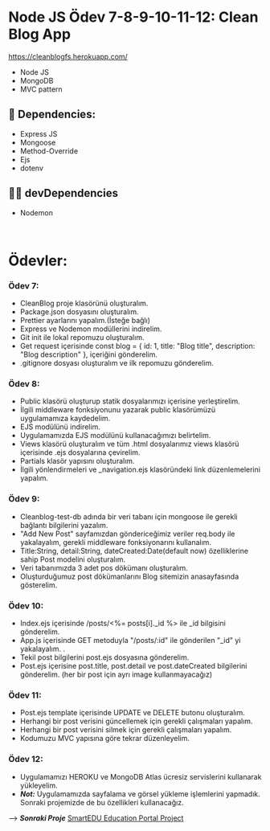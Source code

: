 # Node JS Ödev 7-8-9-10-11-12: Clean Blog App

https://cleanblogfs.herokuapp.com/

* Node JS
* MongoDB 
* MVC pattern 

## 📕 Dependencies: 
* Express JS
* Mongoose
* Method-Override
* Ejs
* dotenv

## 👨‍💻 devDependencies
* Nodemon

<br>

# Ödevler:

### **Ödev 7:**

- CleanBlog proje klasörünü oluşturalım.
- Package.json dosyasını oluşturalım.
- Prettier ayarlarını yapalım.(İsteğe bağlı)
- Express ve Nodemon modüllerini indirelim.
- Git init ile lokal repomuzu oluşturalım.
- Get request içerisinde const blog = { id: 1, title: "Blog title", description: "Blog description" }, içeriğini gönderelim.
- .gitignore dosyası oluşturalım ve ilk repomuzu gönderelim.

### Ödev 8: 

- Public klasörü oluşturup statik dosyalarımızı içerisine yerleştirelim.
- İlgili middleware fonksiyonunu yazarak public klasörümüzü uygulamamıza kaydedelim.
- EJS modülünü indirelim.
- Uygulamamızda EJS modülünü kullanacağımızı belirtelim.
- Views klasörü oluşturalım ve tüm .html dosyalarımız views klasörü içerisinde .ejs dosyalarına çevirelim.
- Partials klasör yapısını oluşturalım.
- İlgili yönlendirmeleri ve _navigation.ejs klasöründeki link düzenlemelerini yapalım.

### Ödev 9:

- Cleanblog-test-db adında bir veri tabanı için mongoose ile gerekli bağlantı bilgilerini yazalım.
- "Add New Post" sayfamızdan göndericeğimiz veriler req.body ile yakalayalım, gerekli middleware fonksiyonarını kullanalım.
- Title:String, detail:String, dateCreated:Date(default now) özelliklerine sahip Post modelini oluşturalım.
- Veri tabanımızda 3 adet pos dökümanı oluşturalım.
- Oluşturduğumuz post dökümanlarını Blog sitemizin anasayfasında gösterelim.

### Ödev 10:

- Index.ejs içerisinde /posts/<%= posts[i]._id %> ile _id bilgisini gönderelim.
- App.js içerisinde GET metoduyla "/posts/:id" ile gönderilen "_id" yi yakalayalım. .
- Tekil post bilgilerini post.ejs dosyasına gönderelim.
- Post.ejs içerisine post.title, post.detail ve post.dateCreated bilgilerini gönderelim. (her bir post için ayrı image kullanmayacağız)

### Ödev 11:

- Post.ejs template içerisinde UPDATE ve DELETE butonu oluşturalım.
- Herhangi bir post verisini güncellemek için gerekli çalışmaları yapalım.
- Herhangi bir post verisini silmek için gerekli çalışmaları yapalım.
- Kodumuzu MVC yapısına göre tekrar düzenleyelim.

### Ödev 12:

- Uygulamamızı HEROKU ve MongoDB Atlas ücresiz servislerini kullanarak yükleyelim.
- ***Not:*** Uygulamamızda sayfalama ve görsel yükleme işlemlerini yapmadık. Sonraki projemizde de bu özellikleri kullanacağız.

--> ***Sonraki Proje*** <a href="https://github.com/frknsprnl/SmartEdu">SmartEDU Education Portal Project</a>
